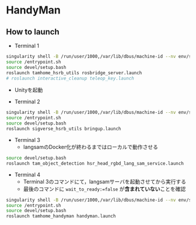 # HandyMan

## How to launch

- Terminal 1

```bash
singularity shell -B /run/user/1000,/var/lib/dbus/machine-id --nv env/sandbox_sigverse/
source /entrypoint.sh
source devel/setup.bash
roslaunch tamhome_hsrb_utils rosbridge_server.launch
# roslaunch interactive_cleanup teleop_key.launch
```

- Unityを起動

- Terminal 2

```bash
singularity shell -B /run/user/1000,/var/lib/dbus/machine-id --nv env/sandbox_sigverse/
source /entrypoint.sh
source devel/setup.bash
roslaunch sigverse_hsrb_utils bringup.launch
```

- Terminal 3
  - langsamのDocker化が終わるまではローカルで動作させる

```bash
source devel/setup.bash
roslaunch tam_object_detection hsr_head_rgbd_lang_sam_service.launch
```

- Terminal 4
  - Terminal 3のコマンドにて，langsamサーバを起動させてから実行する
  - 最後のコマンドに `wait_to_ready:=false` が**含まれていない**ことを確認

```bash
singularity shell -B /run/user/1000,/var/lib/dbus/machine-id --nv env/sandbox_sigverse/
source /entrypoint.sh
source devel/setup.bash
roslaunch tamhome_handyman handyman.launch
```
